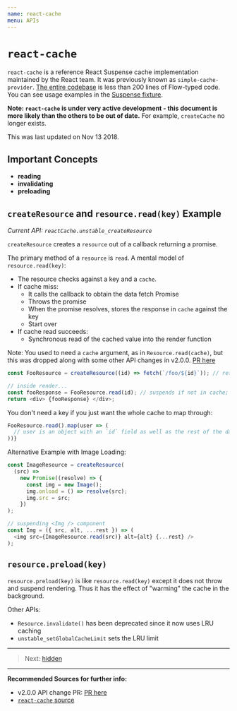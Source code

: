 ```yaml
---
name: react-cache
menu: APIs
---
```


# `react-cache`

`react-cache` is a reference React Suspense cache implementation maintained by the React team.
It was previously known as `simple-cache-provider`.
[The entire codebase](https://github.com/facebook/react/blob/master/packages/react-cache/src/ReactCache.js) is less than 200 lines of Flow-typed code. You can see usage examples in the [Suspense fixture](https://github.com/facebook/react/blob/master/fixtures/unstable-async/suspense/src/components/UserPage.js).

**Note: `react-cache` is under very active development - this document is more likely than the others to be out of date.** For example, `createCache` no longer exists.

This was last updated on Nov 13 2018.

## Important Concepts

- **reading**
- **invalidating**
- **preloading**

## `createResource` and `resource.read(key)` Example

_Current API: `reactCache.unstable_createResource`_

`createResource` creates a `resource` out of a callback returning a promise.

The primary method of a `resource` is `read`. A mental model of `resource.read(key)`:

- The resource checks against a key and a `cache`.
- If cache miss:
  - It calls the callback to obtain the data fetch Promise
  - Throws the promise
  - When the promise resolves, stores the response in `cache` against the key
  - Start over
- If cache read succeeds:
  - Synchronous read of the cached value into the render function

Note: You used to need a `cache` argument, as in `Resource.read(cache)`, but this was dropped along with some other API changes in v2.0.0. [PR here](https://github.com/facebook/react/pull/13337)

```js
const FooResource = createResource((id) => fetch(`/foo/${id}`)); // return a promise, or async/await

// inside render...
const fooResponse = FooResource.read(id); // suspends if not in cache; renders if in cache
return <div> {fooResponse} </div>;
```

You don't need a key if you just want the whole cache to map through:

```js
FooResource.read().map(user => (
  // user is an object with an `id` field as well as the rest of the data
))}
```

Alternative Example with Image Loading:

```js
const ImageResource = createResource(
  (src) =>
    new Promise((resolve) => {
      const img = new Image();
      img.onload = () => resolve(src);
      img.src = src;
    })
);

// suspending <Img /> component
const Img = ({ src, alt, ...rest }) => (
  <img src={ImageResource.read(src)} alt={alt} {...rest} />
);
```

## `resource.preload(key)`

`resource.preload(key)` is like `resource.read(key)` except it does not throw and suspend rendering.
Thus it has the effect of "warming" the cache in the background.

Other APIs:

- `Resource.invalidate()` has been deprecated since it now uses LRU caching
- `unstable_setGlobalCacheLimit` sets the LRU limit

---

> Next: [hidden](/apis/hidden.md)

---

**Recommended Sources for further info:**

- v2.0.0 API change PR: [PR here](https://github.com/facebook/react/pull/13337)
- [`react-cache` source](https://github.com/facebook/react/blob/master/packages/react-cache/src/ReactCache.js)
